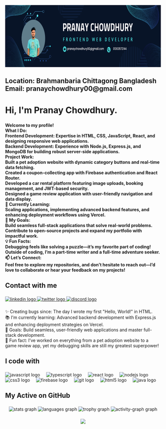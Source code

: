 <div align="center">
  <img height="200" src="https://raw.githubusercontent.com/PranayChowdhury00/PranayChowdhury00/refs/heads/main/Navy%20Blue%20Geometric%20Technology%20LinkedIn%20Banner.png"  />
</div>

###

<h2 align="left">Location:  Brahmanbaria Chittagong Bangladesh<br>Email: pranaychowdhury00@gmail.com</h2>

###

<h1 align="left">Hi, I'm Pranay Chowdhury.</h1>

###

<h4 align="left">Welcome to my profile!<br> What I Do:<br>Frontend Development: Expertise in HTML, CSS, JavaScript, React, and designing responsive web applications.<br>Backend Development: Experience with Node.js, Express.js, and MongoDB for building robust server-side applications.<br>Project Work:<br>Built a pet adoption website with dynamic category buttons and real-time data fetching.<br>Created a coupon-collecting app with Firebase authentication and React Router.<br>Developed a car rental platform featuring image uploads, booking management, and JWT-based security.<br>Designed a game review application with user-friendly navigation and data display.<br>🌱 Currently Learning:<br>Scaling applications, implementing advanced backend features, and enhancing deployment workflows using Vercel.<br>🎯 My Goals:<br>Build seamless full-stack applications that solve real-world problems.<br>Contribute to open-source projects and expand my portfolio with impactful work.<br>💡 Fun Facts:<br>Debugging feels like solving a puzzle—it’s my favorite part of coding!<br>Outside of coding, I’m a part-time writer and a full-time adventure seeker.<br>📫 Let’s Connect:<br>Feel free to explore my repositories, and don’t hesitate to reach out—I’d love to collaborate or hear your feedback on my projects!</h4>

###

<h2 align="left">Contact with me</h2>

###

<div align="left">
  <a href="https://www.linkedin.com/in/pranay-chowdhury-741396318/" target="_blank">
    <img src="https://raw.githubusercontent.com/maurodesouza/profile-readme-generator/master/src/assets/icons/social/linkedin/default.svg" width="52" height="40" alt="linkedin logo"  />
  </a>
  <a href="https://x.com/pranayChow00" target="_blank">
    <img src="https://raw.githubusercontent.com/maurodesouza/profile-readme-generator/master/src/assets/icons/social/twitter/default.svg" width="52" height="40" alt="twitter logo"  />
  </a>
  <a href="https://discord.com/channels/@me" target="_blank">
    <img src="https://raw.githubusercontent.com/maurodesouza/profile-readme-generator/master/src/assets/icons/social/discord/default.svg" width="52" height="40" alt="discord logo"  />
  </a>
</div>

###

<p align="left">✨ Creating bugs since: The day I wrote my first "Hello, World!" in HTML.<br>📚 I'm currently learning: Advanced backend development with Express.js and enhancing deployment strategies on Vercel.<br>🎯 Goals: Build seamless, user-friendly web applications and master full-stack development.<br>🎲 Fun fact: I’ve worked on everything from a pet adoption website to a game review app, yet my debugging skills are still my greatest superpower!</p>

###

<h2 align="left">I code with</h2>

###

<div align="left">
  <img src="https://cdn.jsdelivr.net/gh/devicons/devicon/icons/javascript/javascript-original.svg" height="40" alt="javascript logo"  />
  <img width="12" />
  <img src="https://cdn.jsdelivr.net/gh/devicons/devicon/icons/typescript/typescript-original.svg" height="40" alt="typescript logo"  />
  <img width="12" />
  <img src="https://cdn.jsdelivr.net/gh/devicons/devicon/icons/react/react-original.svg" height="40" alt="react logo"  />
  <img width="12" />
  <img src="https://cdn.jsdelivr.net/gh/devicons/devicon/icons/nodejs/nodejs-original.svg" height="40" alt="nodejs logo"  />
  <img width="12" />
  <img src="https://cdn.jsdelivr.net/gh/devicons/devicon/icons/css3/css3-original.svg" height="40" alt="css3 logo"  />
  <img width="12" />
  <img src="https://cdn.jsdelivr.net/gh/devicons/devicon/icons/firebase/firebase-plain.svg" height="40" alt="firebase logo"  />
  <img width="12" />
  <img src="https://cdn.jsdelivr.net/gh/devicons/devicon/icons/git/git-original.svg" height="40" alt="git logo"  />
  <img width="12" />
  <img src="https://cdn.jsdelivr.net/gh/devicons/devicon/icons/html5/html5-original.svg" height="40" alt="html5 logo"  />
  <img width="12" />
  <img src="https://cdn.jsdelivr.net/gh/devicons/devicon/icons/java/java-original.svg" height="40" alt="java logo"  />
</div>

###

<h2 align="left">My Active on GitHub</h2>

###

<div align="center">
  <img src="https://github-readme-stats.vercel.app/api?username=PranayChowdhury00&hide_title=false&hide_rank=false&show_icons=true&include_all_commits=true&count_private=true&disable_animations=false&theme=dracula&locale=en&hide_border=false&order=1" height="150" alt="stats graph"  />
  <img src="https://github-readme-stats.vercel.app/api/top-langs?username=PranayChowdhury00&locale=en&hide_title=false&layout=compact&card_width=320&langs_count=5&theme=dracula&hide_border=false&order=2" height="150" alt="languages graph"  />
  <img src="https://github-profile-trophy.vercel.app?username=PranayChowdhury00&theme=dracula&column=-1&row=1&margin-w=8&margin-h=8&no-bg=false&no-frame=false&order=4" height="150" alt="trophy graph"  />
  <img src="https://github-readme-activity-graph.vercel.app/graph?username=PranayChowdhury00&radius=16&theme=react&area=true&order=5" height="300" alt="activity-graph graph"  />
</div>

###

<div align="center">
  <img src="https://profile-counter.glitch.me/PranayChowdhury00/count.svg?"  />
</div>

###
